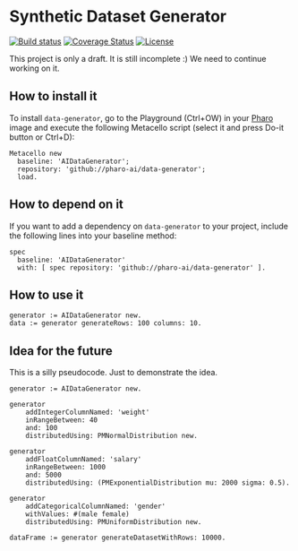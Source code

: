 # Synthetic Dataset Generator

[![Build status](https://github.com/pharo-ai/data-generator/workflows/CI/badge.svg)](https://github.com/pharo-ai/data-generator/actions/workflows/test.yml)
[![Coverage Status](https://coveralls.io/repos/github/pharo-ai/data-generator/badge.svg?branch=master)](https://coveralls.io/github/pharo-ai/data-generator?branch=master)
[![License](https://img.shields.io/badge/license-MIT-blue.svg)](https://raw.githubusercontent.com/pharo-ai/data-generator/master/LICENSE)

This project is only a draft. It is still incomplete :) We need to continue working on it.

## How to install it

To install `data-generator`, go to the Playground (Ctrl+OW) in your [Pharo](https://pharo.org/) image and execute the following Metacello script (select it and press Do-it button or Ctrl+D):

```Smalltalk
Metacello new
  baseline: 'AIDataGenerator';
  repository: 'github://pharo-ai/data-generator';
  load.
```

## How to depend on it

If you want to add a dependency on `data-generator` to your project, include the following lines into your baseline method:

```Smalltalk
spec
  baseline: 'AIDataGenerator'
  with: [ spec repository: 'github://pharo-ai/data-generator' ].
```

## How to use it

```st
generator := AIDataGenerator new.
data := generator generateRows: 100 columns: 10.
```

## Idea for the future

This is a silly pseudocode. Just to demonstrate the idea.

```st
generator := AIDataGenerator new.

generator
    addIntegerColumnNamed: 'weight'
    inRangeBetween: 40
    and: 100
    distributedUsing: PMNormalDistribution new.

generator
    addFloatColumnNamed: 'salary'
    inRangeBetween: 1000
    and: 5000
    distributedUsing: (PMExponentialDistribution mu: 2000 sigma: 0.5).

generator
    addCategoricalColumnNamed: 'gender'
    withValues: #(male female)
    distributedUsing: PMUniformDistribution new.

dataFrame := generator generateDatasetWithRows: 10000.
```
